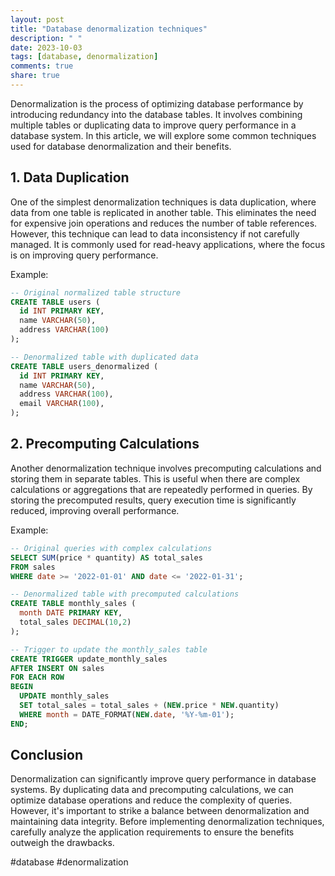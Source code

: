 ```yaml
---
layout: post
title: "Database denormalization techniques"
description: " "
date: 2023-10-03
tags: [database, denormalization]
comments: true
share: true
---
```


Denormalization is the process of optimizing database performance by introducing redundancy into the database tables. It involves combining multiple tables or duplicating data to improve query performance in a database system. In this article, we will explore some common techniques used for database denormalization and their benefits.

## 1. Data Duplication

One of the simplest denormalization techniques is data duplication, where data from one table is replicated in another table. This eliminates the need for expensive join operations and reduces the number of table references. However, this technique can lead to data inconsistency if not carefully managed. It is commonly used for read-heavy applications, where the focus is on improving query performance.

Example:
```sql
-- Original normalized table structure
CREATE TABLE users (
  id INT PRIMARY KEY,
  name VARCHAR(50),
  address VARCHAR(100)
);

-- Denormalized table with duplicated data
CREATE TABLE users_denormalized (
  id INT PRIMARY KEY,
  name VARCHAR(50),
  address VARCHAR(100),
  email VARCHAR(100),
);
```

## 2. Precomputing Calculations

Another denormalization technique involves precomputing calculations and storing them in separate tables. This is useful when there are complex calculations or aggregations that are repeatedly performed in queries. By storing the precomputed results, query execution time is significantly reduced, improving overall performance.

Example:
```sql
-- Original queries with complex calculations
SELECT SUM(price * quantity) AS total_sales
FROM sales
WHERE date >= '2022-01-01' AND date <= '2022-01-31';

-- Denormalized table with precomputed calculations
CREATE TABLE monthly_sales (
  month DATE PRIMARY KEY,
  total_sales DECIMAL(10,2)
);

-- Trigger to update the monthly_sales table
CREATE TRIGGER update_monthly_sales
AFTER INSERT ON sales
FOR EACH ROW
BEGIN
  UPDATE monthly_sales
  SET total_sales = total_sales + (NEW.price * NEW.quantity)
  WHERE month = DATE_FORMAT(NEW.date, '%Y-%m-01');
END;
```

## Conclusion

Denormalization can significantly improve query performance in database systems. By duplicating data and precomputing calculations, we can optimize database operations and reduce the complexity of queries. However, it's important to strike a balance between denormalization and maintaining data integrity. Before implementing denormalization techniques, carefully analyze the application requirements to ensure the benefits outweigh the drawbacks.

#database #denormalization